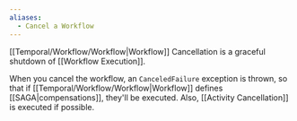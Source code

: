 ```yaml
---
aliases:
  - Cancel a Workflow
---
```

[[Temporal/Workflow/Workflow|Workflow]] Cancellation is a graceful shutdown of [[Workflow Execution]].

When you cancel the workflow, an `CanceledFailure` exception is thrown, so that if [[Temporal/Workflow/Workflow|Workflow]] defines [[SAGA|compensations]], they'll be executed. Also, [[Activity Cancellation]] is executed if possible.

